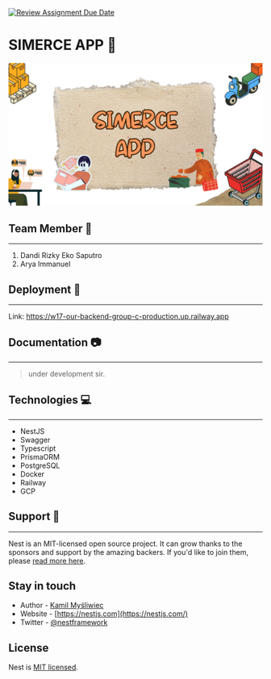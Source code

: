 [![Review Assignment Due Date](https://classroom.github.com/assets/deadline-readme-button-24ddc0f5d75046c5622901739e7c5dd533143b0c8e959d652212380cedb1ea36.svg)](https://classroom.github.com/a/3GK8eW1r)

# SIMERCE APP 🛒

![](/assets/simerce-app.png)

## Team Member 🤝

---

1. Dandi Rizky Eko Saputro
2. Arya Immanuel

## Deployment 🚀

---

Link: https://w17-our-backend-group-c-production.up.railway.app

## Documentation 📷

---

> under development sir.

## Technologies 💻

---

- NestJS
- Swagger
- Typescript
- PrismaORM
- PostgreSQL
- Docker
- Railway
- GCP

## Support 🙌

---

Nest is an MIT-licensed open source project. It can grow thanks to the sponsors and support by the amazing backers. If you'd like to join them, please [read more here](https://docs.nestjs.com/support).

## Stay in touch

- Author - [Kamil Myśliwiec](https://kamilmysliwiec.com)
- Website - [https://nestjs.com](https://nestjs.com/)
- Twitter - [@nestframework](https://twitter.com/nestframework)

## License

Nest is [MIT licensed](LICENSE).
